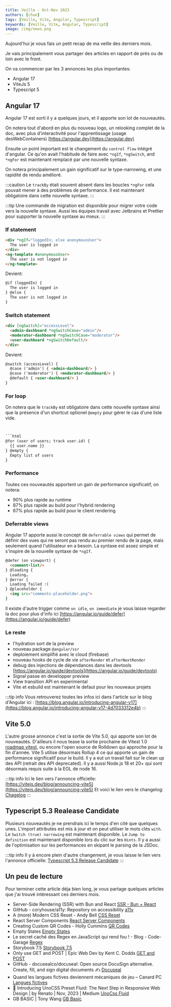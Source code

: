 ```yaml
---
title: Veille - Oct-Nov 2023
authors: [chue]
tags: [Veille, Vite, Angular, Typescript]
keywords: [Veille, Vite, Angular, Typescript]
image: /img/news.png
---
```


Aujourd'hui je vous fais un petit recap de ma veille des derniers mois.

Je vais principalement vous partager des articles en rapport de près ou de loin avec le front.

On va commencer par les 3 annonces les plus importantes:
- Angular 17
- ViteJs 5
- Typescript 5

## Angular 17

Angular 17 est sorti il y a quelques jours, et il apporte son lot de nouveautés.

On notera tout d'abord en plus du nouveau logo, un relooking complet de la doc, avec plus d'interactivité pour l'apprentissage (usage desWebContainers) [https://angular.dev](https://angular.dev)

Ensuite un point important est le changement du `control flow` intégré d'angular. Ce qu'on avait l'habitude de faire avec `*ngIf`, `*ngSwitch`, and `*ngFor` est maintenant remplacé par une nouvelle syntaxe.

On notera principalement un gain significatif sur le type-narrowing, et une rapidité de rendu amélioré.

:::caution
Le `trackBy` était souvent absent dans les boucles `*ngFor` cela pouvait mener à des problèmes de performance. Il est maintenant obligatoire dans cette nouvelle syntaxe.
:::

:::tip
Une commande de migration est disponible pour migrer votre code vers la nouvelle syntaxe.
Aussi les équipes travail avec Jetbrains et Prettier pour supporter la nouvelle syntaxe au mieux.
:::

### If statement

```html
<div *ngIf="loggedIn; else anonymousUser">
  The user is logged in
</div>
<ng-template #anonymousUser>
  The user is not logged in
</ng-template>
```

Devient:

```html
@if (loggedIn) {
  The user is logged in
} @else {
  The user is not logged in
}
```
### Switch statement

```html
<div [ngSwitch]="accessLevel">
  <admin-dashboard *ngSwitchCase="admin"/>
  <moderator-dashboard *ngSwitchCase="moderator"/>
  <user-dashboard *ngSwitchDefault/>
</div>
```

Devient:

```html
@switch (accessLevel) {
  @case ('admin') { <admin-dashboard/> }
  @case ('moderator') { <moderator-dashboard/> }
  @default { <user-dashboard/> }
}
```

### For loop

On notera que le `trackBy` est obligatoire dans cette nouvelle syntaxe ainsi que la présence d'un shortcut optionel `@empty` pour gérer le cas d'une liste vide.

```html


```html
@for (user of users; track user.id) {
  {{ user.name }}
} @empty {
  Empty list of users
}
```

### Performance

Toutes ces nouveautés apportent un gain de performance significatif, on notera:
- 90% plus rapide au runtime
- 87% plus rapide au build pour l'hybrid rendering
- 67% plus rapide au build pour le client rendering

### Deferrable views

Angular 17 apporte aussi le concept de `deferrable views` qui permet de définir des vues qui ne seront pas rendu au premier rendu de la page, mais seulement quand l'utilisateur en a besoin.
La syntaxe est assez simple et s'inspire de la nouvelle syntaxe de `*ngIf`.

```html
@defer (on viewport) {
  <comment-list/>
} @loading {
  Loading…
} @error {
  Loading failed :(
} @placeholder {
  <img src="comments-placeholder.png">
}
```

Il existe d'autre trigger comme `on idle`, `on immediate` je vous laisse regarder la doc pour plus d'info ici [https://angular.io/guide/defer](https://angular.io/guide/defer)

### Le reste

- l'hydration sort de la preview
- nouveau package `@angular/ssr`
- deploiement simplifié avec le cloud (firebase)
- nouveau hooks de cycle de vie `afterRender` et `afterNextRender`
- debug des injections de dépendances dans les devtools [https://angular.io/guide/devtools](https://angular.io/guide/devtools)
- Signal passe en developper preview
- View transition API en experimental 
- Vite et esbuild est maintenant le defaut pour les nouveaux projets

:::tip info
Vous retrouverez toutes les infos ici dans l'article sur le blog d'Angular ici : [https://blog.angular.io/introducing-angular-v17](https://blog.angular.io/introducing-angular-v17-4d7033312e4b) 
:::

## Vite 5.0

L'autre grosse annonce c'est la sortie de Vite 5.0, qui apporte son lot de nouveautés.
D'ailleurs il nous tease la sortie prochaine de Vitest 1.0 [roadmap vitest](https://github.com/vitest-dev/vitest/issues/3596), ou encore l'open source de Rolldown qui approche pour la fin d'année.
Vite 5 utilise désormais Rollup 4 ce qui apporte un gain de performance significatif pour le build. Il y a eut un travail fait sur le clean up des API (retrait des API deprecated).
Il y a aussi Node.js 18 et 20+ qui sont désormais requis suite à la EOL de node 16.


:::tip info
Ici le lien vers l'annonce officielle: [https://vitejs.dev/blog/announcing-vite5](https://vitejs.dev/blog/announcing-vite5)
Et voici le lien vers le changelog: [Chagelog](https://github.com/vitejs/vite/blob/main/packages/vite/CHANGELOG.md#500-2023-11-16)
:::

## Typescript 5.3 Realease Candidate

Plusieurs nouveautés je ne prendrais ici le temps d'en cité que quelques unes.
L'import attributes est mis à jour et on peut utiliser le mots clés `with`.
Le `Switch (true) narrowing` est maintenant disponible.
Le `Jump to definition` est maintenant disponible lors du clic sur les `Hints`.
Il y a aussi de l'optimisation sur les performances en skipant le parsing de la JSDoc.

:::tip info
Il y à encore plein d'autre changement, je vous laisse le lien vers l'annonce officielle: [Typescript 5.3 Release Candidate](https://devblogs.microsoft.com/typescript/announcing-typescript-5-3-rc/)
:::

## Un peu de lecture

Pour terminer cette article déja bien long, je vous partage quelques articles que j'ai trouvé intéressant ces derniers mois.

* Server-Side Rendering (SSR) with Bun and React [SSR - Bun + React](https://alexkates.dev/server-side-rendering-ssr-with-bun-and-react)
* GitHub - coryhouse/a11y: Repository on accessibility [a11y](https://github.com/coryhouse/a11y)
* A (more) Modern CSS Reset - Andy Bell [CSS Reset](https://andy-bell.co.uk/a-more-modern-css-reset/)
* React Server Components [React Server Components](https://servercomponents.dev)
* Creating Custom QR Codes - Holly Cummins [QR Codes](https://hollycummins.com/creating-QR-codes/)
* Empty States [Empty States](https://emptystat.es)
* Le secret caché des Regex en JavaScript qui rend fou ! - Blog - Code-Garage [Regex](https://code-garage.fr/blog/le-secret-cache-des-regex-en-javascript-qui-rend-fou)
* Storybook 7.5 [Storybook 7.5](https://storybook.js.org/blog/storybook-7-5/)
* Only use GET and POST | Epic Web Dev by Kent C. Dodds [GET and POST](https://www.epicweb.dev/tips/only-use-get-and-post)
* GitHub - docusealco/docuseal: Open source DocuSign alternative. Create, fill, and sign digital documents ✍️ [Docuseal](https://github.com/docusealco/docuseal)
* Quand les langues fictives deviennent mécaniques de jeu – Canard PC [Langues fictives](https://www.canardpc.com/jeu-video/dossier-jeu-video/langues-fictives-jeu-video/)
* 🎉 Introducing UnoCSS Preset Fluid: The Next Step in Responsive Web Design | by Renato | Nov, 2023 | Medium [UnoCss Fluid](https://medium.com/@renato_13954/introducing-unocss-preset-fluid-the-next-step-in-responsive-web-design-c5462fe6883f)
* GB BASIC | Tony Wang [GB Basic](https://paladin-t.github.io/kits/gbb/)

